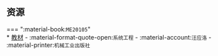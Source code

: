 ## 资源  
=== ":material-book:`ME20105`"  
    * [教材](https://api.hanximeng.com/lanzou/?url=https://cqu-openlib.lanzout.com/it95J23c058b&type=down) - :material-format-quote-open:`系统工程` - :material-account:`汪应洛` - :material-printer:`机械工业出版社`  